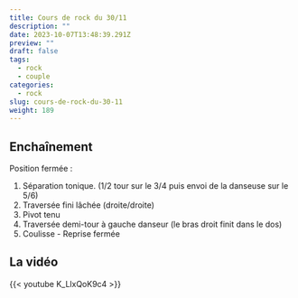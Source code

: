 ```yaml
---
title: Cours de rock du 30/11
description: ""
date: 2023-10-07T13:48:39.291Z
preview: ""
draft: false
tags:
  - rock
  - couple
categories:
  - rock
slug: cours-de-rock-du-30-11
weight: 189
---
```


## Enchaînement

Position fermée :

1. Séparation tonique. (1/2 tour sur le 3/4 puis envoi de la danseuse sur le 5/6)
2. Traversée fini lâchée (droite/droite)
3. Pivot tenu
4. Traversée demi-tour à gauche danseur (le bras droit finit dans le dos)
5. Coulisse - Reprise fermée

## La vidéo

{{< youtube K_LlxQoK9c4 >}}

